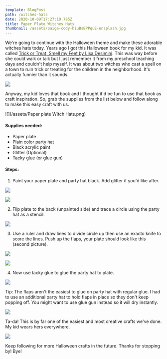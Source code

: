 ```yaml
---
template: BlogPost
path: /witches-hats
date: 2020-10-09T17:27:10.785Z
title: Paper Plate Witches Hats
thumbnail: /assets/paige-cody-hiuBsBPPquE-unsplash.jpg
---
```

We're going to continue with the Halloween theme and make these adorable witches hats today. Years ago I got this Halloween book for my kid. It was called [Trick or Treat, Smell my Feet by Lisa Desimini](https://www.amazon.com/Trick-Treat-Smell-my-Feet/dp/0439233232/ref=sr_1_4?crid=2UUYAZKWNEQ27&dchild=1&keywords=trick+or+treat+smell+my+feet+book&qid=1602264722&sprefix=trick+or+treat+smell+m%2Caps%2C312&sr=8-4). This was way before she could walk or talk but I just remember it from my preschool teaching days and couldn't help myself. It was about two witches who cast a spell on a town to ruin trick or treating for the children in the neighborhood. It's actually funnier than it sounds. 

![](/assets/51NV4XXPNEL.jpg)

Anyway, my kid loves that book and I thought it'd be fun to use that book as craft inspiration. So, grab the supplies from the list below and follow along to make this easy craft with us. 

![](/assets/Paper plate WItch Hats.png)

#### Supplies needed:

* Paper plate
* Plain color party hat
* Black acrylic paint
* Glitter (Optional)
* Tacky glue (or glue gun)

#### Steps:

1. Paint your paper plate and party hat black. Add glitter if you'd like after.

![](/assets/IMG_9185.jpeg)

![](/assets/IMG_9186.jpeg)

2. Flip plate to the back (unpainted side) and trace a circle using the party hat as a stencil.

![](/assets/IMG_9201.jpeg)

3. Use a ruler and draw lines to divide circle up then use an exacto knife to score the lines. Push up the flaps, your plate should look like this (second picture).

![](/assets/IMG_9204.jpeg)

![](/assets/IMG_9205.jpeg)

4. Now use tacky glue to glue the party hat to plate. 

![](/assets/IMG_9252.jpeg)

Tip: The flaps aren't the easiest to glue on party hat with regular glue. I had to use an additional party hat to hold flaps in place so they don't keep popping off. You might want to use glue gun instead so it will dry instantly. 

![](/assets/IMG_9266.jpeg)

Ta-da! This is by far one of the easiest and most creative crafts we've done. My kid wears hers everywhere. 

![](/assets/IMG_9298.JPG)

Keep following for more Halloween crafts in the future. Thanks for stopping by! Bye!
